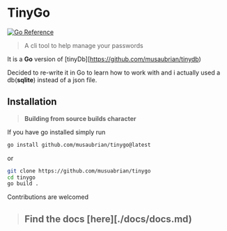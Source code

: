 # TinyGo

[![Go Reference](https://pkg.go.dev/badge/github.com/musaubrian/tinygo.svg)](https://pkg.go.dev/github.com/musaubrian/tinygo)

 > A cli tool to help manage your passwords

It is a **Go** version of [tinyDb][https://github.com/musaubrian/tinydb)

Decided to re-write it in Go to learn how to work with
and i actually used a db(**sqlite**) instead of a json file.

## Installation


> **Building from source builds character**


If you have go installed simply run
```sh 
go install github.com/musaubrian/tinygo@latest
```
or

```sh
git clone https://github.com/musuabrian/tinygo
cd tinygo
go build .
```

Contributions are welcomed

> ## Find the docs [here][./docs/docs.md)
